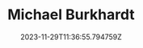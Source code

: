 ---
title: "Michael Burkhardt"
category: "IndieWeb & Personal Blogs"
site_url: https://mihobu.lol
feed_url: https://mihobu.lol/rss.xml
date: 2023-11-29T11:36:55.794759Z
domain: mihobu.lol

---
